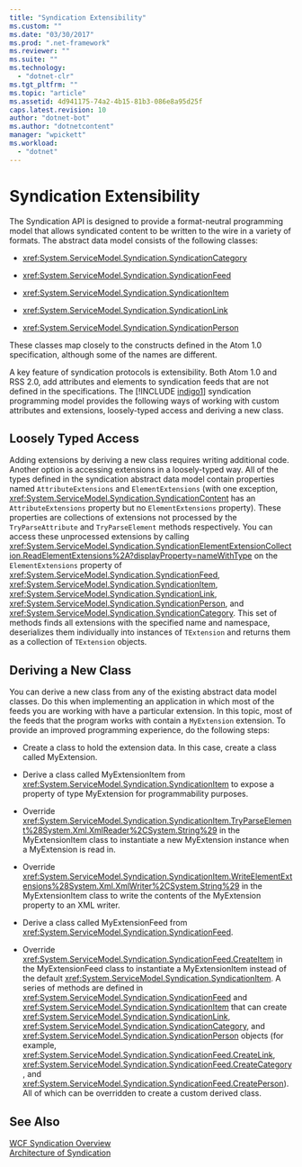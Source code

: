 ```yaml
---
title: "Syndication Extensibility"
ms.custom: ""
ms.date: "03/30/2017"
ms.prod: ".net-framework"
ms.reviewer: ""
ms.suite: ""
ms.technology: 
  - "dotnet-clr"
ms.tgt_pltfrm: ""
ms.topic: "article"
ms.assetid: 4d941175-74a2-4b15-81b3-086e8a95d25f
caps.latest.revision: 10
author: "dotnet-bot"
ms.author: "dotnetcontent"
manager: "wpickett"
ms.workload: 
  - "dotnet"
---
```

# Syndication Extensibility
The Syndication API is designed to provide a format-neutral programming model that allows syndicated content to be written to the wire in a variety of formats. The abstract data model consists of the following classes:  
  
-   <xref:System.ServiceModel.Syndication.SyndicationCategory>  
  
-   <xref:System.ServiceModel.Syndication.SyndicationFeed>  
  
-   <xref:System.ServiceModel.Syndication.SyndicationItem>  
  
-   <xref:System.ServiceModel.Syndication.SyndicationLink>  
  
-   <xref:System.ServiceModel.Syndication.SyndicationPerson>  
  
 These classes map closely to the constructs defined in the Atom 1.0 specification, although some of the names are different.  
  
 A key feature of syndication protocols is extensibility. Both Atom 1.0 and RSS 2.0, add attributes and elements to syndication feeds that are not defined in the specifications. The [!INCLUDE [indigo1](../../../../includes/indigo1-md.md)] syndication programming model provides the following ways of working with custom attributes and extensions, loosely-typed access and deriving a new class.  
  
## Loosely Typed Access  
 Adding extensions by deriving a new class requires writing additional code. Another option is accessing extensions in a loosely-typed way. All of the types defined in the syndication abstract data model contain properties named `AttributeExtensions` and `ElementExtensions` (with one exception, <xref:System.ServiceModel.Syndication.SyndicationContent> has an `AttributeExtensions` property but no `ElementExtensions` property). These properties are collections of extensions not processed by the `TryParseAttribute` and `TryParseElement` methods respectively. You can access these unprocessed extensions by calling <xref:System.ServiceModel.Syndication.SyndicationElementExtensionCollection.ReadElementExtensions%2A?displayProperty=nameWithType> on the `ElementExtensions` property of <xref:System.ServiceModel.Syndication.SyndicationFeed>, <xref:System.ServiceModel.Syndication.SyndicationItem>, <xref:System.ServiceModel.Syndication.SyndicationLink>, <xref:System.ServiceModel.Syndication.SyndicationPerson>, and <xref:System.ServiceModel.Syndication.SyndicationCategory>. This set of methods finds all extensions with the specified name and namespace, deserializes them individually into instances of `TExtension` and returns them as a collection of `TExtension` objects.  
  
## Deriving a New Class  
 You can derive a new class from any of the existing abstract data model classes. Do this when implementing an application in which most of the feeds you are working with have a particular extension. In this topic, most of the feeds that the program works with contain a `MyExtension` extension. To provide an improved programming experience, do the following steps:  
  
-   Create a class to hold the extension data. In this case, create a class called MyExtension.  
  
-   Derive a class called MyExtensionItem from <xref:System.ServiceModel.Syndication.SyndicationItem> to expose a property of type MyExtension for programmability purposes.  
  
-   Override <xref:System.ServiceModel.Syndication.SyndicationItem.TryParseElement%28System.Xml.XmlReader%2CSystem.String%29> in the MyExtensionItem class to instantiate a new MyExtension instance when a MyExtension is read in.  
  
-   Override <xref:System.ServiceModel.Syndication.SyndicationItem.WriteElementExtensions%28System.Xml.XmlWriter%2CSystem.String%29> in the MyExtensionItem class to write the contents of the MyExtension property to an XML writer.  
  
-   Derive a class called MyExtensionFeed from <xref:System.ServiceModel.Syndication.SyndicationFeed>.  
  
-   Override <xref:System.ServiceModel.Syndication.SyndicationFeed.CreateItem> in the MyExtensionFeed class to instantiate a MyExtensionItem instead of the default <xref:System.ServiceModel.Syndication.SyndicationItem>. A series of methods are defined in <xref:System.ServiceModel.Syndication.SyndicationFeed> and <xref:System.ServiceModel.Syndication.SyndicationItem> that can create <xref:System.ServiceModel.Syndication.SyndicationLink>, <xref:System.ServiceModel.Syndication.SyndicationCategory>, and <xref:System.ServiceModel.Syndication.SyndicationPerson> objects (for example, <xref:System.ServiceModel.Syndication.SyndicationFeed.CreateLink>, <xref:System.ServiceModel.Syndication.SyndicationFeed.CreateCategory>, and <xref:System.ServiceModel.Syndication.SyndicationFeed.CreatePerson>). All of which can be overridden to create a custom derived class.  
  
## See Also  
 [WCF Syndication Overview](../../../../docs/framework/wcf/feature-details/wcf-syndication-overview.md)  
 [Architecture of Syndication](../../../../docs/framework/wcf/feature-details/architecture-of-syndication.md)
